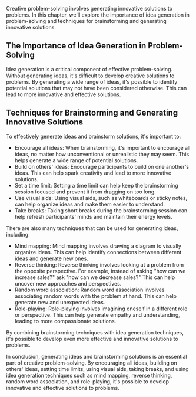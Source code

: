 
Creative problem-solving involves generating innovative solutions to problems. In this chapter, we'll explore the importance of idea generation in problem-solving and techniques for brainstorming and generating innovative solutions.

The Importance of Idea Generation in Problem-Solving
----------------------------------------------------

Idea generation is a critical component of effective problem-solving. Without generating ideas, it's difficult to develop creative solutions to problems. By generating a wide range of ideas, it's possible to identify potential solutions that may not have been considered otherwise. This can lead to more innovative and effective solutions.

Techniques for Brainstorming and Generating Innovative Solutions
----------------------------------------------------------------

To effectively generate ideas and brainstorm solutions, it's important to:

* Encourage all ideas: When brainstorming, it's important to encourage all ideas, no matter how unconventional or unrealistic they may seem. This helps generate a wide range of potential solutions.
* Build on others' ideas: Encourage participants to build on one another's ideas. This can help spark creativity and lead to more innovative solutions.
* Set a time limit: Setting a time limit can help keep the brainstorming session focused and prevent it from dragging on too long.
* Use visual aids: Using visual aids, such as whiteboards or sticky notes, can help organize ideas and make them easier to understand.
* Take breaks: Taking short breaks during the brainstorming session can help refresh participants' minds and maintain their energy levels.

There are also many techniques that can be used for generating ideas, including:

* Mind mapping: Mind mapping involves drawing a diagram to visually organize ideas. This can help identify connections between different ideas and generate new ones.
* Reverse thinking: Reverse thinking involves looking at a problem from the opposite perspective. For example, instead of asking "how can we increase sales?" ask "how can we decrease sales?" This can help uncover new approaches and perspectives.
* Random word association: Random word association involves associating random words with the problem at hand. This can help generate new and unexpected ideas.
* Role-playing: Role-playing involves imagining oneself in a different role or perspective. This can help generate empathy and understanding, leading to more compassionate solutions.

By combining brainstorming techniques with idea generation techniques, it's possible to develop even more effective and innovative solutions to problems.

In conclusion, generating ideas and brainstorming solutions is an essential part of creative problem-solving. By encouraging all ideas, building on others' ideas, setting time limits, using visual aids, taking breaks, and using idea generation techniques such as mind mapping, reverse thinking, random word association, and role-playing, it's possible to develop innovative and effective solutions to problems.

